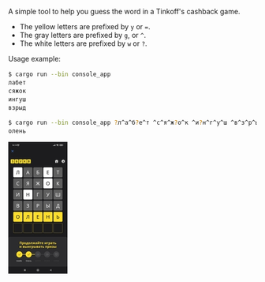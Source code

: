 A simple tool to help you guess the word in a Tinkoff's cashback game. 

* The yellow letters are prefixed by `y` or `=`.
* The gray letters are prefixed by `g`, or `^`.
* The white letters are prefixed by `w` or `?`.

Usage example:

```sh
$ cargo run --bin console_app
лабет
сяжок
ингуш
взрыд
```

```sh
$ cargo run --bin console_app ?л^а^б?е^т ^с^я^ж?о^к ^и?н^г^у^ш ^в^з^р^ы^д
олень
```

![Screenshot](screenshot.jpg)
